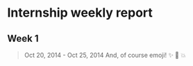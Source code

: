 # Internship weekly report
## Week 1 
> Oct 20, 2014 - Oct 25, 2014
And, of course emoji! :sparkles: :camel: :boom: